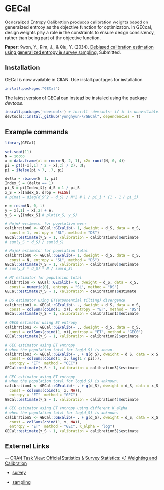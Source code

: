 # GECal

Generalized Entropy Calibration produces calibration weights based on generalized entropy as the objective function for optimization. In GECcal, design weights play a role in the constraints to ensure design consistency, rather than being part of the objective function.

**Paper**: Kwon, Y., Kim, J., & Qiu, Y. (2024). [Debiased calibration estimation using generalized entropy in survey sampling.](https://arxiv.org/abs/2404.01076) Submitted.  

## Installation
GECal is now available in CRAN. Use install.packages for installation.
``` r
install.packages("GECal")
```

The latest version of GECal can instead be installed using the package *devtools*.
``` r
install.packages("devtools") # Install "devtools" if it is unavailable.
devtools::install_github("yonghyun-K/GECal", dependencies = T)
```

## Example commands
``` r
library(GECal)

set.seed(11)
N = 10000
x = data.frame(x1 = rnorm(N, 2, 1), x2= runif(N, 0, 4))
pi = pt((-x[,1] / 2 - x[,2] / 2), 3);
pi = ifelse(pi >.7, .7, pi)

delta = rbinom(N, 1, pi)
Index_S = (delta == 1)
pi_S = pi[Index_S]; d_S = 1 / pi_S
x_S = x[Index_S,,drop = FALSE]
# pimat = diag(d_S^2 - d_S) / N^2 # 1 / pi_i * (1 - 1 / pi_i)

e = rnorm(N, 0, 1)
y = x[,1] + x[,2] + e;
y_S = y[Index_S] # plot(x_S, y_S)

# Hajek estimator for population mean
calibration0 <- GECal::GEcalib(~ 1, dweight = d_S, data = x_S,
  const = 1, entropy = "SL", method = "DS")
GECal::estimate(y_S ~ 1, calibration = calibration0)$estimate 
# sum(y_S * d_S) / sum(d_S)

# Hajek estimator for population total
calibration0 <- GECal::GEcalib(~ 1, dweight = d_S, data = x_S,
  const = N, entropy = "SL", method = "DS")
GECal::estimate(y_S ~ 1, calibration = calibration0)$estimate 
# sum(y_S * d_S) * N / sum(d_S)

# HT estimator for population total
calibration <- GECal::GEcalib(~ 0, dweight = d_S, data = x_S,
  const = numeric(0), entropy = "SL", method = "DS")
GECal::estimate(y_S ~ 1, calibration = calibration)$estimate

# DS estimator using ET(exponential tilting) divergence
calibration1 <- GECal::GEcalib(~ ., dweight = d_S, data = x_S,
  const = colSums(cbind(1, x)), entropy = "ET", method = "DS")
GECal::estimate(y_S ~ 1, calibration = calibration1)$estimate

# GEC0 estimator using ET entropy
calibration2 <- GECal::GEcalib(~ ., dweight = d_S, data = x_S,
  const = colSums(cbind(1, x)),entropy = "ET", method = "GEC0")
GECal::estimate(y_S ~ 1, calibration = calibration2)$estimate

# GEC estimator using ET entropy 
# when the population total for log(d_S) is known.
calibration3 <- GECal::GEcalib(~ . + g(d_S), dweight = d_S, data = x_S,
  const = colSums(cbind(1, x, log(1 / pi))),
  entropy = "ET", method = "GEC")
GECal::estimate(y_S ~ 1, calibration = calibration3)$estimate

# GEC estimator using ET entropy 
# when the population total for log(d_S) is unknown.
calibration4 <- GECal::GEcalib(~ . + g(d_S), dweight = d_S, data = x_S,
  const = colSums(cbind(1, x, NA)),
  entropy = "ET", method = "GEC")
GECal::estimate(y_S ~ 1, calibration = calibration4)$estimate

# GEC estimator using ET entropy using different K_alpha
# when the population total for log(d_S) is unknown.
calibration5 <- GECal::GEcalib(~ . + g(d_S), dweight = d_S, data = x_S,
  const = colSums(cbind(1, x, NA)),
  entropy = "ET", method = "GEC", K_alpha = "log")
GECal::estimate(y_S ~ 1, calibration = calibration5)$estimate
```

## Externel Links
<!--
-->
-- [CRAN Task View: Official Statistics & Survey Statistics: 4.1 Weighting and Calibration](https://CRAN.R-project.org/view=OfficialStatistics/#4.1_Weighting_and_Calibration:~:text=4.1%20Weighting%20and,totals%20and%20quantiles.)

- [survey](https://CRAN.R-project.org/package=survey)

- [sampling](https://CRAN.R-project.org/package=sampling)

<!--
- [laeken](https://CRAN.R-project.org/package=laeken)
-->
